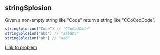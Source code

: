 ## stringSplosion

Given a non-empty string like "Code" return a string like "CCoCodCode".

```javascript
stringSplosion("Code") // "CCoCodCode"
stringSplosion("abc") // "aababc"
stringSplosion("ab") // "aab"
```

[Link to problem](https://codingbat.com/prob/p117334)
